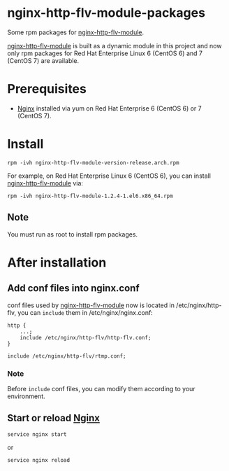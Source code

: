 # nginx-http-flv-module-packages
Some rpm packages for [nginx-http-flv-module](https://github.com/winshining/nginx-http-flv-module).

[nginx-http-flv-module](https://github.com/winshining/nginx-http-flv-module) is built as a dynamic module in this project and now only rpm packages for Red Hat Enterprise Linux 6 (CentOS 6) and 7 (CentOS 7) are available.

# Prerequisites

* [Nginx](http://nginx.org) installed via yum on Red Hat Enterprise 6 (CentOS 6) or 7 (CentOS 7).

# Install

    rpm -ivh nginx-http-flv-module-version-release.arch.rpm

For example, on Red Hat Enterprise Linux 6 (CentOS 6), you can install [nginx-http-flv-module](https://github.com/winshining/nginx-http-flv-module) via:

    rpm -ivh nginx-http-flv-module-1.2.4-1.el6.x86_64.rpm

## Note

You must run as root to install rpm packages.

# After installation

## Add conf files into nginx.conf

conf files used by [nginx-http-flv-module](https://github.com/winshining/nginx-http-flv-module) now is located in /etc/nginx/http-flv, you can `include` them in /etc/nginx/nginx.conf:

    http {
        ...;
        include /etc/nginx/http-flv/http-flv.conf;
    }

    include /etc/nginx/http-flv/rtmp.conf;

### Note

Before `include` conf files, you can modify them according to your environment.

## Start or reload [Nginx](http://nginx.org)

    service nginx start

or

    service nginx reload
